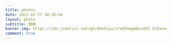 ```yaml
---
title: photos
date: 2021-02-27 10:20:54
layout: photo
subtitle: 相册
banner_img: https://cdn.jsdelivr.net/gh/ddshiyu/zredImage@cndV2.2/banner/wallhaven-nm3px1%20(1).jpeg
comment: true
---
```



<style>
.ImageGrid {
  width: 100%;
  max-width: 1040px;
  margin: 0 auto;
  text-align: center;
}
.card {
  overflow: hidden;
  transition: .3s ease-in-out;
  border-radius: 8px;
  background-color: #efefef;
  padding: 1.4px;
}
.ImageInCard img {
  padding: 0;
  border-radius: 8px;
  width:100%;
  height:100%;
}
@media (prefers-color-scheme: dark) {
  .card {background-color: #333;}
}
</style>

<div id="imageTab"></div>
<div class="ImageGrid"></div>
